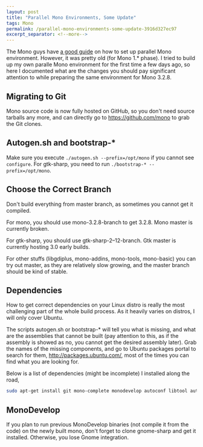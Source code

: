 ```yaml
---
layout: post
title: "Parallel Mono Environments, Some Update"
tags: Mono
permalink: /parallel-mono-environments-some-update-3916d327ec97
excerpt_separator: <!--more-->
---
```

The Mono guys have [a good guide](http://www.mono-project.com/Parallel_Mono_Environments) on how to set up parallel Mono environment. However, it was pretty old (for Mono 1.* phase). I tried to build up my own paralle Mono environment for the first time a few days ago, so here I documented what are the changes you should pay significant attention to while preparing the same environment for Mono 3.2.8.
<!--more-->

## Migrating to Git

Mono source code is now fully hosted on GitHub, so you don't need source tarballs any more, and can directly go to https://github.com/mono to grab the Git clones.

## Autogen.sh and bootstrap-*

Make sure you execute `./autogen.sh --prefix=/opt/mono` if you cannot see `configure`. For gtk-sharp, you need to run `./bootstrap-* --prefix=/opt/mono`.

## Choose the Correct Branch

Don't build everything from master branch, as sometimes you cannot get it compiled.

For mono, you should use mono-3.2.8-branch to get 3.2.8. Mono master is currently broken.

For gtk-sharp, you should use gtk-sharp-2–12-branch. Gtk master is currently hosting 3.0 early builds.

For other stuffs (libgdiplus, mono-addins, mono-tools, mono-basic) you can try out master, as they are relatively slow growing, and the master branch should be kind of stable.

## Dependencies

How to get correct dependencies on your Linux distro is really the most challenging part of the whole build process. As it heavily varies on distros, I will only cover Ubuntu.

The scripts autogen.sh or bootstrap-* will tell you what is missing, and what are the assemblies that cannot be built (pay attention to this, as if the assembly is showed as no, you cannot get the desired assembly later). Grab the names of the missing components, and go to Ubuntu packages portal to search for them, http://packages.ubuntu.com/, most of the times you can find what you are looking for.

Below is a list of dependencies (might be incomplete) I installed along the road,

``` bash
sudo apt-get install git mono-complete monodevelop autoconf libtool automake libcairo2-dev libpng-dev glib-2.0 libtiff-dev libgif-dev libjpeg-dev libpango1.0-dev libatk1.0-dev libgtk2.0-dev libglade2-dev libgnome2-dev libgnomecanvas2-dev libgnomeui-dev
```

## MonoDevelop

If you plan to run previous MonoDevelop binaries (not compile it from the code) on the newly built mono, don't forget to clone gnome-sharp and get it installed. Otherwise, you lose Gnome integration.
